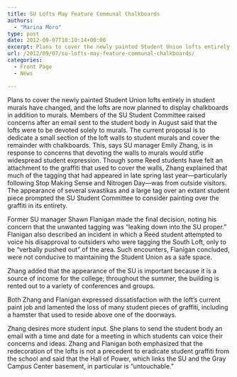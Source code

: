 ```yaml
---
title: SU Lofts May Feature Communal Chalkboards
authors: 
  - "Marina Moro"
type: post
date: 2012-09-07T18:10:14+00:00
excerpt: Plans to cover the newly painted Student Union lofts entirely in student murals have changed, and the lofts are now planned to display chalkboards in addition to murals. Members of the SU Student Committee raised concerns after an email sent to the student body in August said that the lofts were to be devoted solely to murals. The current proposal is to dedicate a small section of the loft walls to student murals and cover the remainder with chalkboards. This, says SU manager Emily Zhang, is in response to concerns that devoting the walls to murals would stifle widespread student expression.
url: /2012/09/07/su-lofts-may-feature-communal-chalkboards/
categories:
  - Front Page
  - News

---
```

Plans to cover the newly painted Student Union lofts entirely in student murals have changed, and the lofts are now planned to display chalkboards in addition to murals. Members of the SU Student Committee raised concerns after an email sent to the student body in August said that the lofts were to be devoted solely to murals. The current proposal is to dedicate a small section of the loft walls to student murals and cover the remainder with chalkboards. This, says SU manager Emily Zhang, is in response to concerns that devoting the walls to murals would stifle widespread student expression. Though some Reed students have felt an attachment to the graffiti that used to cover the walls, Zhang explained that much of the tagging that had appeared in late spring last year—particularly following Stop Making Sense and Nitrogen Day—was from outside visitors. The appearance of several swastikas and a large tag over an extant student piece prompted the SU Student Committee to consider painting over the graffiti in its entirety.

Former SU manager Shawn Flanigan made the final decision, noting his concern that the unwanted tagging was “leaking down into the SU proper.” Flanigan also described an incident in which a Reed student attempted to voice his disapproval to outsiders who were tagging the South Loft, only to be “verbally pushed out” of the area. Such encounters, Flanigan concluded, were not conducive to maintaining the Student Union as a safe space.

Zhang added that the appearance of the SU is important because it is a source of income for the college; throughout the summer, the building is rented out to a variety of conferences and groups.

Both Zhang and Flanigan expressed dissatisfaction with the loft’s current paint job and lamented the loss of many student pieces of graffiti, including a hamster that used to reside above one of the doorways.

Zhang desires more student input. She plans to send the student body an email with a time and date for a meeting in which students can voice their concerns and ideas. Zhang and Flanigan both emphasized that the redecoration of the lofts is not a precedent to eradicate student graffiti from the school and said that the Hall of Power, which links the SU and the Gray Campus Center basement, in particular is “untouchable.”